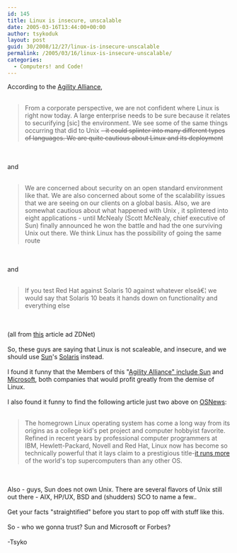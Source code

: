 ```yaml
---
id: 145
title: Linux is insecure, unscalable
date: 2005-03-16T13:44:00+00:00
author: tsykoduk
layout: post
guid: 30/2008/12/27/linux-is-insecure-unscalable
permalink: /2005/03/16/linux-is-insecure-unscalable/
categories:
  - Computers! and Code!
---
```

<p>According to the <a href="http://www.eds.com/services/alliances/agility/">Agility Alliance</a>, <br /><br /><blockquote>From a corporate perspective, we are not confident where Linux is right now today. A large enterprise needs to be sure because it relates to securifying [sic] the environment. We see some of the same things occurring that did to Unix <del>- it could splinter into many different types of languages. We are quite cautious about Linux and its deployment</blockquote><br /><br />and<br /><br /><blockquote>We are concerned about security on an open standard environment like that. We are also concerned about some of the scalability issues that we are seeing on our clients on a global basis. Also, we are somewhat cautious about what happened with Unix , it splintered into eight applications -</del> until McNealy (Scott McNealy, chief executive of Sun) finally announced he won the battle and had the one surviving Unix out there. We think Linux has the possibility of going the same route</blockquote><br /><br />and<br /><br /><blockquote>If you test Red Hat against Solaris 10 against whatever elseâ€¦ we would say that Solaris 10 beats it hands down on functionality and everything else</blockquote><br /><br />(all from <a href=http://www.zdnet.com.au/news/software/0,2000061733,39184795,00.htm>this</a> article ad ZDNet)<br /><br />So, these guys are saying that Linux is not scaleable, and insecure, and we should use <a href=http://www.sun.com>Sun</a>'s <a href=http://www.sun.com/software/solaris/index.jsp>Solaris</a> instead.<br /><br />I found it funny that the Members of this "<a href=http://www.eds.com/services/alliances/agility/>Agility Alliance" include <a href=http://www.sun.com>Sun</a> and <a href=http://www.microsoft.com>Microsoft</a>, both companies that would profit greatly from the demise of Linux.<br /><br />I also found it funny to find the following article just two above on <a href=http://www.osnews.com>OSNews</a>:<br /><br /><blockquote>The homegrown Linux operating system has come a long way from its origins as a college kid's pet project and computer hobbyist favorite. Refined in recent years by professional computer programmers at <span class="caps">IBM</span>, Hewlett-Packard, Novell and Red Hat, Linux now has become so technically powerful that it lays claim to a prestigious title-<a href=http://www.forbes.com/home/enterprisetech/2005/03/15/cz_dl_0315linux.html>it runs more</a> of the world's top supercomputers than any other OS.</blockquote><br /><br />Also - guys, Sun does not own Unix. There are several flavors of Unix still out there - <span class="caps">AIX</span>, HP/UX, <span class="caps">BSD</span> and (shudders) <span class="caps">SCO</span> to name a few..<br /><br />Get your facts "straightified" before you start to pop off with stuff like this. <br /><br />So - who we gonna trust? Sun and Microsoft or Forbes?<br /><br />-Tsyko</p>
